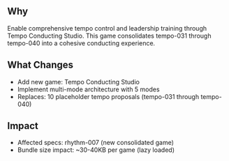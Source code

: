 ## Why
Enable comprehensive tempo control and leadership training through Tempo Conducting Studio. This game consolidates tempo-031 through tempo-040 into a cohesive conducting experience.

## What Changes
- Add new game: Tempo Conducting Studio
- Implement multi-mode architecture with 5 modes
- Replaces: 10 placeholder tempo proposals (tempo-031 through tempo-040)

## Impact
- Affected specs: rhythm-007 (new consolidated game)
- Bundle size impact: ~30-40KB per game (lazy loaded)
